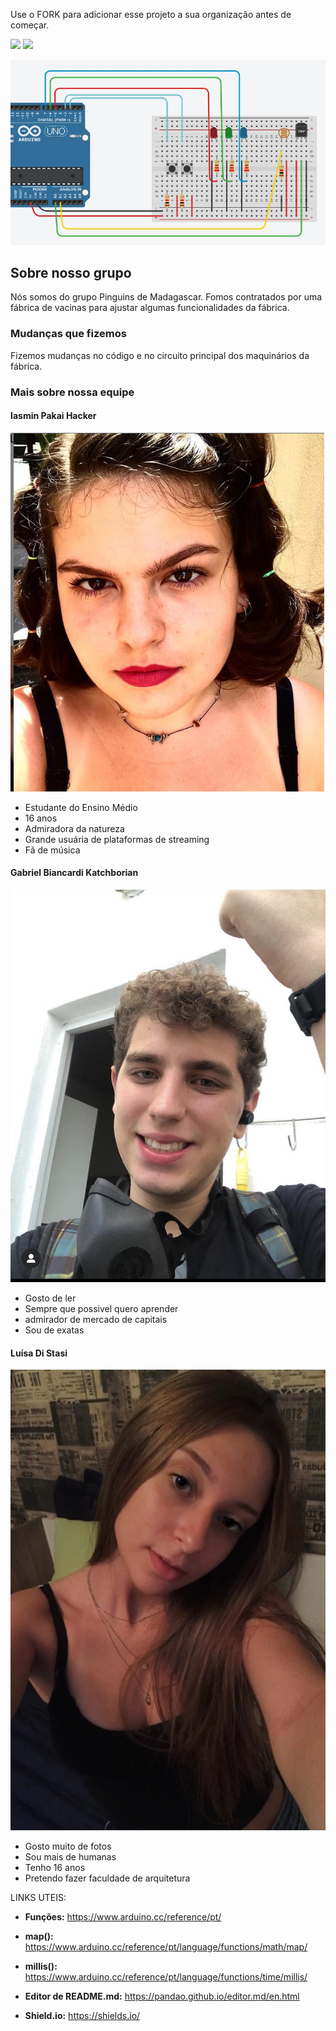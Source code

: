 Use o FORK para adicionar esse projeto a sua organização antes de começar.

![](https://img.shields.io/github/forks/Leoruiz197/Arduino_AC1)
![](https://img.shields.io/github/stars/Leoruiz197/Arduino_AC1)

![](https://github.com/Pinguins-de-Madagascar/Arduino_AC1/blob/main/ac1%20circuito.jpeg)



## Sobre nosso grupo
Nós somos do grupo Pinguins de Madagascar. Fomos contratados por uma fábrica de vacinas para ajustar algumas funcionalidades da fábrica.

### Mudanças que fizemos
Fizemos mudanças no código e no circuito principal dos maquinários da fábrica.

### Mais sobre nossa equipe
#### Iasmin Pakai Hacker

![](https://github.com/Pinguins-de-Madagascar/Arduino_AC1/blob/main/foto%20ac1.png)

- Estudante do Ensino Médio
- 16 anos
- Admiradora da natureza
- Grande usuária de plataformas de streaming
- Fã de música

#### Gabriel Biancardi Katchborian

![](https://github.com/Pinguins-de-Madagascar/Arduino_AC1/blob/main/ft%20de%20perfil%20coding)

- 	Gosto de ler
- Sempre que possivel quero aprender 
- admirador de mercado de capitais 
- Sou de exatas

#### Luísa Di Stasi

![](https://github.com/Pinguins-de-Madagascar/Arduino_AC1/blob/main/FOTO%20CODING.jpg)

- Gosto muito de fotos
- Sou mais de humanas
- Tenho 16 anos
- Pretendo fazer faculdade de arquitetura

LINKS UTEIS:

- **Funções:** https://www.arduino.cc/reference/pt/
- **map():** https://www.arduino.cc/reference/pt/language/functions/math/map/
- **millis():** https://www.arduino.cc/reference/pt/language/functions/time/millis/

- **Editor de README.md:** https://pandao.github.io/editor.md/en.html
- **Shield.io:** https://shields.io/


